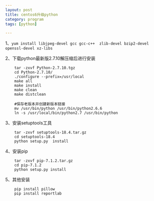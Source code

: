 ```yaml
---
layout: post  
title: centos6升级python  
category: program  
tags: [python]  

---
```


1、`yum install libjpeg-devel gcc gcc-c++  zlib-devel bzip2-devel openssl-devel xz-libs`

2、下载python最新版2.7.10解压缩后进行安装

```
	tar -zxvf Python-2.7.10.tgz
	cd Python-2.7.10/
	./configure --prefix=/usr/local
	make all
	make install
	make clean
	make distclean

	#保存老版本并创建新版本链接
	mv /usr/bin/python /usr/bin/python2.6.6
	ln -s /usr/local/bin/python2.7 /usr/bin/python

```

3、安装setuptools工具

```
	tar -zxvf setuptools-18.4.tar.gz
 	cd setuptools-18.4
	python setup.py  install
```

4、安装pip

```
	tar -zxvf pip-7.1.2.tar.gz
	cd pip-7.1.2
	python setup.py install
```

5、其他安装

```
	pip install pillow
	pip install reportlab
```